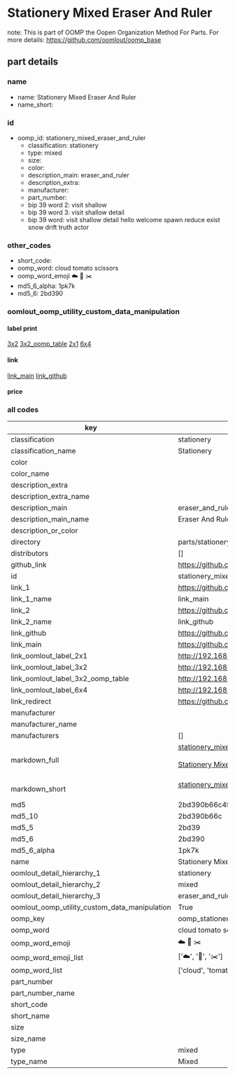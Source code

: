 # Stationery Mixed Eraser And Ruler  

note: This is part of OOMP the Oopen Organization Method For Parts. For more details: https://github.com/oomlout/oomp_base

##  part details
  







### name
* name: Stationery Mixed Eraser And Ruler
* name_short: 
### id
* oomp_id: stationery_mixed_eraser_and_ruler
  * classification: stationery
  * type: mixed
  * size: 
  * color: 
  * description_main: eraser_and_ruler
  * description_extra: 
  * manufacturer: 
  * part_number: 
  * bip 39 word 2: visit shallow
  * bip 39 word 3: visit shallow detail
  * bip 39 word: visit shallow detail hello welcome spawn reduce exist snow drift truth actor

### other_codes
* short_code: 
* oomp_word: cloud tomato scissors
* oomp_word_emoji :cloud: :tomato: :scissors:
* md5_6_alpha: 1pk7k
* md5_6: 2bd390






### oomlout_oomp_utility_custom_data_manipulation
#### label print
[3x2](http://192.168.1.245:1112/?label=oomp%201pk7k)
[3x2_oomp_table](http://192.168.1.108:1112/?label=oomp%201pk7k)
[2x1](http://192.168.1.242:1112/?label=oomp%201pk7k)
[6x4](http://192.168.1.55:1112/?label=oomp%201pk7k)    

#### link

[link_main](https://github.com/oomlout/oomlout_oomp_version_1_messy/tree/main/parts/stationery_mixed_eraser_and_ruler) [link_github](https://github.com/oomlout/oomlout_oomp_version_1_messy/tree/main/parts/stationery_mixed_eraser_and_ruler)                             

#### price







### all codes 
| key | value |  
| --- | --- |  
| classification | stationery |  
| classification_name | Stationery |  
| color |  |  
| color_name |  |  
| description_extra |  |  
| description_extra_name |  |  
| description_main | eraser_and_ruler |  
| description_main_name | Eraser And Ruler |  
| description_or_color |   |  
| directory | parts/stationery_mixed_eraser_and_ruler |  
| distributors | [] |  
| github_link | https://github.com/oomlout/oomlout_oomp_part_src/tree/main/parts/stationery_mixed_eraser_and_ruler |  
| id | stationery_mixed_eraser_and_ruler |  
| link_1 | https://github.com/oomlout/oomlout_oomp_version_1_messy/tree/main/parts/stationery_mixed_eraser_and_ruler |  
| link_1_name | link_main |  
| link_2 | https://github.com/oomlout/oomlout_oomp_version_1_messy/tree/main/parts/stationery_mixed_eraser_and_ruler |  
| link_2_name | link_github |  
| link_github | https://github.com/oomlout/oomlout_oomp_version_1_messy/tree/main/parts/stationery_mixed_eraser_and_ruler |  
| link_main | https://github.com/oomlout/oomlout_oomp_version_1_messy/tree/main/parts/stationery_mixed_eraser_and_ruler |  
| link_oomlout_label_2x1 | http://192.168.1.242:1112/?label=oomp%201pk7k |  
| link_oomlout_label_3x2 | http://192.168.1.245:1112/?label=oomp%201pk7k |  
| link_oomlout_label_3x2_oomp_table | http://192.168.1.108:1112/?label=oomp%201pk7k |  
| link_oomlout_label_6x4 | http://192.168.1.55:1112/?label=oomp%201pk7k |  
| link_redirect | https://github.com/oomlout/oomlout_oomp_version_1_messy/tree/main/parts/stationery_mixed_eraser_and_ruler |  
| manufacturer |  |  
| manufacturer_name |  |  
| manufacturers | [] |  
| markdown_full | [stationery_mixed_eraser_and_ruler](none)<br>[](none)<br>[Stationery Mixed Eraser And Ruler](none)<br><br> |  
| markdown_short | [stationery_mixed_eraser_and_ruler](none)<br><br> |  
| md5 | 2bd390b66c4fd68342fca6ac78b147a6 |  
| md5_10 | 2bd390b66c |  
| md5_5 | 2bd39 |  
| md5_6 | 2bd390 |  
| md5_6_alpha | 1pk7k |  
| name | Stationery Mixed Eraser And Ruler |  
| oomlout_detail_hierarchy_1 | stationery |  
| oomlout_detail_hierarchy_2 | mixed |  
| oomlout_detail_hierarchy_3 | eraser_and_ruler |  
| oomlout_oomp_utility_custom_data_manipulation | True |  
| oomp_key | oomp_stationery_mixed_eraser_and_ruler |  
| oomp_word | cloud tomato scissors |  
| oomp_word_emoji | :cloud: :tomato: :scissors: |  
| oomp_word_emoji_list | [':cloud:', ':tomato:', ':scissors:'] |  
| oomp_word_list | ['cloud', 'tomato', 'scissors'] |  
| part_number |  |  
| part_number_name |  |  
| short_code |  |  
| short_name |  |  
| size |  |  
| size_name |  |  
| type | mixed |  
| type_name | Mixed |  
